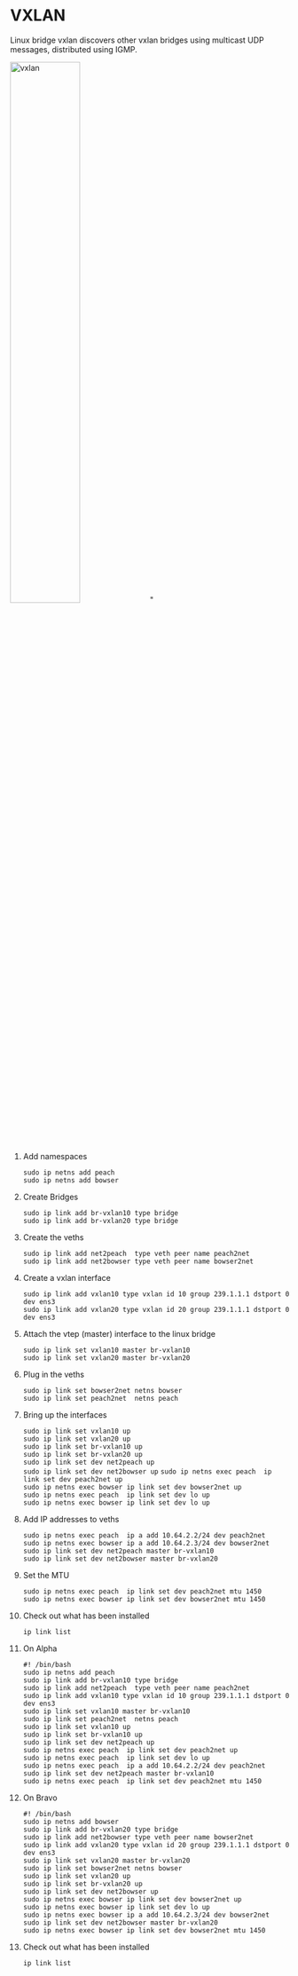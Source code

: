 # VXLAN

Linux bridge vxlan discovers other vxlan bridges using multicast UDP messages, distributed using IGMP.

<img src="https://labs.alta3.com/courses/sd-wan/images/vxlan/Slide1.PNG" alt="vxlan" width="50%" >"

1. Add namespaces

    `sudo ip netns add peach`  
    `sudo ip netns add bowser`  

0. Create Bridges

    `sudo ip link add br-vxlan10 type bridge`  
    `sudo ip link add br-vxlan20 type bridge`

0. Create the veths

    `sudo ip link add net2peach  type veth peer name peach2net`  
    `sudo ip link add net2bowser type veth peer name bowser2net`  

0. Create a vxlan interface

    `sudo ip link add vxlan10 type vxlan id 10 group 239.1.1.1 dstport 0 dev ens3`  
    `sudo ip link add vxlan20 type vxlan id 20 group 239.1.1.1 dstport 0 dev ens3`
 
0. Attach the vtep (master) interface to the linux bridge

    `sudo ip link set vxlan10 master br-vxlan10`  
    `sudo ip link set vxlan20 master br-vxlan20`   

0.  Plug in the veths

    `sudo ip link set bowser2net netns bowser`  
    `sudo ip link set peach2net  netns peach`

0. Bring up the interfaces
 
    `sudo ip link set vxlan10 up`  
    `sudo ip link set vxlan20 up`  
    `sudo ip link set br-vxlan10 up`  
    `sudo ip link set br-vxlan20 up`  
    `sudo ip link set dev net2peach up`  
    `sudo ip link set dev net2bowser up`
    `sudo ip netns exec peach  ip link set dev peach2net up`  
    `sudo ip netns exec bowser ip link set dev bowser2net up`  
    `sudo ip netns exec peach  ip link set dev lo up`  
    `sudo ip netns exec bowser ip link set dev lo up`      

0. Add IP addresses to veths

   `sudo ip netns exec peach  ip a add 10.64.2.2/24 dev peach2net`  
   `sudo ip netns exec bowser ip a add 10.64.2.3/24 dev bowser2net`  
   `sudo ip link set dev net2peach master br-vxlan10`  
   `sudo ip link set dev net2bowser master br-vxlan20`  
   
0. Set the MTU
 
    `sudo ip netns exec peach  ip link set dev peach2net mtu 1450`  
    `sudo ip netns exec bowser ip link set dev bowser2net mtu 1450`

0. Check out what has been installed

    `ip link list`


0. On Alpha

    ```
    #! /bin/bash
    sudo ip netns add peach
    sudo ip link add br-vxlan10 type bridge
    sudo ip link add net2peach  type veth peer name peach2net
    sudo ip link add vxlan10 type vxlan id 10 group 239.1.1.1 dstport 0 dev ens3
    sudo ip link set vxlan10 master br-vxlan10
    sudo ip link set peach2net  netns peach
    sudo ip link set vxlan10 up
    sudo ip link set br-vxlan10 up
    sudo ip link set dev net2peach up
    sudo ip netns exec peach  ip link set dev peach2net up
    sudo ip netns exec peach  ip link set dev lo up
    sudo ip netns exec peach  ip a add 10.64.2.2/24 dev peach2net
    sudo ip link set dev net2peach master br-vxlan10
    sudo ip netns exec peach  ip link set dev peach2net mtu 1450
    ```

0. On Bravo

    ```
    #! /bin/bash
    sudo ip netns add bowser
    sudo ip link add br-vxlan20 type bridge
    sudo ip link add net2bowser type veth peer name bowser2net
    sudo ip link add vxlan20 type vxlan id 20 group 239.1.1.1 dstport 0 dev ens3
    sudo ip link set vxlan20 master br-vxlan20
    sudo ip link set bowser2net netns bowser
    sudo ip link set vxlan20 up
    sudo ip link set br-vxlan20 up
    sudo ip link set dev net2bowser up
    sudo ip netns exec bowser ip link set dev bowser2net up
    sudo ip netns exec bowser ip link set dev lo up
    sudo ip netns exec bowser ip a add 10.64.2.3/24 dev bowser2net
    sudo ip link set dev net2bowser master br-vxlan20
    sudo ip netns exec bowser ip link set dev bowser2net mtu 1450
    ```


0. Check out what has been installed

    `ip link list`
